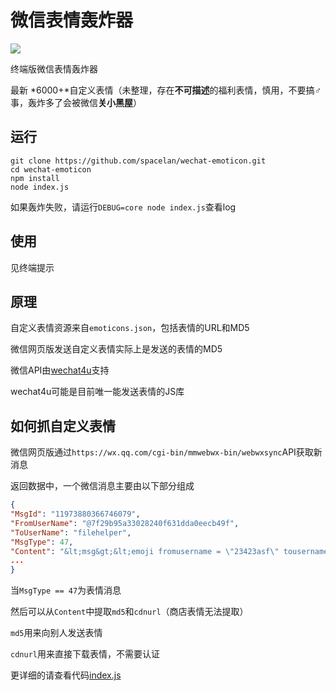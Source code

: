 # 微信表情轰炸器

![](https://github.com/spacelan/wechat-emoticon/blob/master/pic.png?raw=true)

终端版微信表情轰炸器

最新 *6000+*自定义表情（未整理，存在**不可描述**的福利表情，慎用，不要搞♂事，轰炸多了会被微信**关小黑屋**）

## 运行

```
git clone https://github.com/spacelan/wechat-emoticon.git
cd wechat-emoticon
npm install
node index.js
```

如果轰炸失败，请运行`DEBUG=core node index.js`查看log

## 使用

见终端提示

## 原理

自定义表情资源来自`emoticons.json`，包括表情的URL和MD5

微信网页版发送自定义表情实际上是发送的表情的MD5

微信API由[wechat4u](https://github.com/nodeWechat/wechat4u)支持

wechat4u可能是目前唯一能发送表情的JS库

## 如何抓自定义表情

微信网页版通过`https://wx.qq.com/cgi-bin/mmwebwx-bin/webwxsync`API获取新消息

返回数据中，一个微信消息主要由以下部分组成

```json
{
"MsgId": "11973880366746079",
"FromUserName": "@7f29b95a33028240f631dda0eecb49f",
"ToUserName": "filehelper",
"MsgType": 47,
"Content": "&lt;msg&gt;&lt;emoji fromusername = \"23423asf\" tousername = \"filehelper\" type=\"2\" idbuffer=\"media:0_0\" md5=\"325e6f67bf0bf95b58ca1e0d7cc51821\" len = \"494186\" productid=\"\" androidmd5=\"325e6f67bf0bf95b58ca1e0d7cc51821\" androidlen=\"494186\" s60v3md5 = \"325e6f67bf0bf95b58ca1e0d7cc51821\" s60v3len=\"494186\" s60v5md5 = \"325e6f67bf0bf95b58ca1e0d7cc51821\" s60v5len=\"494186\" cdnurl = \"http://emoji.qpic.cn/wx_emoji/xmrm0xnjtnahibtFOjQ7ywClrojsNQYOPyickj9Yo7D0NEa16DBl5GJA/\" designerid = \"\" thumburl = \"\" encrypturl = \"http://emoji.qpic.cn/wx_emoji/CvEmibBOcGYhrj1gCOCs48L4OdgAtuuyJueljF440oic4r8j6KPRkDfw/\" aeskey= \"caee1393b6427c72e35fef94d277d00b\" width= \"85\" height= \"85\" &gt;&lt;/emoji&gt; &lt;gameext type=\"0\" content=\"0\" &gt;&lt;/gameext&gt;&lt;/msg&gt;",
...
}
```

当`MsgType == 47`为表情消息

然后可以从`Content`中提取`md5`和`cdnurl`（商店表情无法提取）

`md5`用来向别人发送表情

`cdnurl`用来直接下载表情，不需要认证

更详细的请查看代码[index.js](https://github.com/spacelan/wechat-emoticon/blob/master/index.js#L58)
